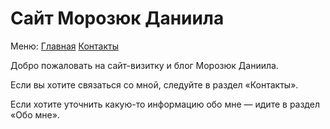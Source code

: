 # Сайт Морозюк Даниила

Меню: [Главная](https://morozdan2003.ru) [Контакты](https://morozdan2003.ru/contact-me)

Добро пожаловать на сайт-визитку и блог Морозюк Даниила.

Если вы хотите связаться со мной, следуйте в раздел «Контакты».

Если хотите уточнить какую-то информацию обо мне — идите в раздел «Обо мне».
